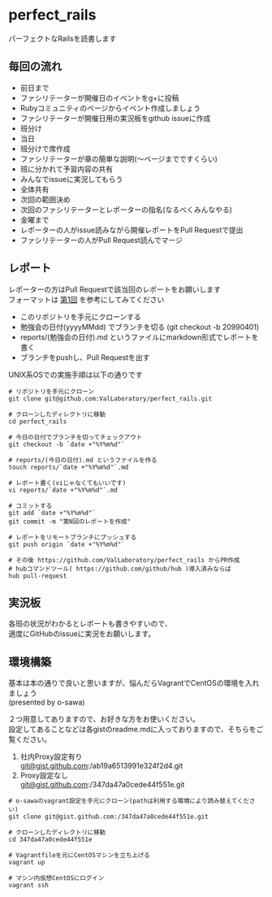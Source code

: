perfect_rails
=============

パーフェクトなRailsを読書します

毎回の流れ
---

+ 前日まで
 + ファシリテーターが開催日のイベントをg+に投稿
  + Rubyコミュニティのページからイベント作成しましょう
 + ファシリテーターが開催日用の実況板をgithub issueに作成
 + 班分け
+ 当日
 + 班分けで席作成
 + ファシリテーターが章の簡単な説明(〜ページまでですくらい)
 + 班に分かれて予習内容の共有
  + みんなでissueに実況してもらう
 + 全体共有
 + 次回の範囲決め
 + 次回のファシリテーターとレポーターの指名(なるべくみんなやる)
+ 金曜まで
 + レポーターの人がissue読みながら開催レポートをPull Requestで提出
 + ファシリテーターの人がPull Request読んでマージ

レポート
---

レポーターの方はPull Requestで該当回のレポートをお願いします<br>
フォーマットは [第1回](https://github.com/ValLaboratory/perfect_rails/blob/master/reports/20140826.md) を参考にしてみてください

+ このリポジトリを手元にクローンする
+ 勉強会の日付(yyyyMMdd) でブランチを切る (git checkout -b 20990401)
+ reports/(勉強会の日付).md というファイルにmarkdown形式でレポートを書く
+ ブランチをpushし、Pull Requestを出す

UNIX系OSでの実施手順は以下の通りです

~~~
# リポジトリを手元にクローン
git clone git@github.com:ValLaboratory/perfect_rails.git

# クローンしたディレクトリに移動
cd perfect_rails

# 今日の日付でブランチを切ってチェックアウト
git checkout -b `date +"%Y%m%d"`

# reports/(今日の日付).md というファイルを作る
touch reports/`date +"%Y%m%d"`.md

# レポート書く(viじゃなくてもいいです)
vi reports/`date +"%Y%m%d"`.md

# コミットする
git add `date +"%Y%m%d"`
git commit -m "第N回のレポートを作成"

# レポートをリモートブランチにプッシュする
git push origin `date +"%Y%m%d"`

# その後 https://github.com/ValLaboratory/perfect_rails からPR作成
# hubコマンドツール( https://github.com/github/hub )導入済みならば
hub pull-request
~~~

実況板
---

各班の状況がわかるとレポートも書きやすいので、<br>
適度にGitHubのissueに実況をお願いします。

環境構築
---

基本は本の通りで良いと思いますが、悩んだらVagrantでCentOSの環境を入れましょう<br>
(presented by o-sawa)

２つ用意してありますので、お好きな方をお使いください。<br>
設定してあることなどは各gistのreadme.mdに入っておりますので、そちらをご覧ください。
 1. 社内Proxy設定有り<br>
    git@gist.github.com:/ab19a6513991e324f2d4.git
 1. Proxy設定なし<br>
    git@gist.github.com:/347da47a0cede44f551e.git

~~~
# o-sawaのvagrant設定を手元にクローン(pathは利用する環境により読み替えてください)
git clone git@gist.github.com:/347da47a0cede44f551e.git

# クローンしたディレクトリに移動
cd 347da47a0cede44f551e

# Vagrantfileを元にCentOSマシンを立ち上げる
vagrant up

# マシン内仮想CentOSにログイン
vagrant ssh
~~~
